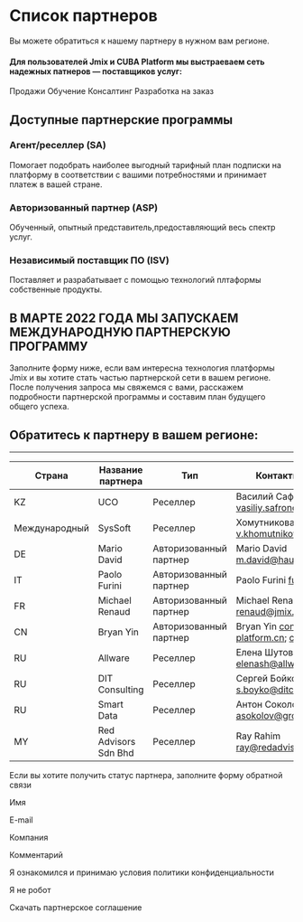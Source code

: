 # Список партнеров

Вы можете обратиться к нашему партнеру в нужном вам регионе. 

#### Для пользователей Jmix и CUBA Platform мы выстраеваем сеть надежных патнеров — поставщиков услуг:

Продажи
Обучение
Консалтинг
Разработка на заказ


## Доступные партнерские программы

### Агент/реселлер (SA)
Помогает подобрать наиболее выгодный тарифный план подписки на платформу в соответствии с вашими потребностями и принимает платеж в вашей стране.

### Авторизованный партнер (ASP)
Обученный, опытный представитель,предоставляющий весь спектр услуг.

### Независимый поставщик ПО (ISV)
Поставляет и разрабатывает с помощью технологий плтаформы собственные продукты.


## В МАРТЕ 2022 ГОДА МЫ ЗАПУСКАЕМ МЕЖДУНАРОДНУЮ ПАРТНЕРСКУЮ ПРОГРАММУ

Заполните форму ниже, если вам интересна технология платформы Jmix и вы хотите стать частью партнерской сети в вашем регионе. После получения запроса мы свяжемся с вами, расскажем подробности партнерской программы и составим план будущего общего успеха.

## Обратитесь к партнеру в вашем регионе:

------------------------


| Страна           | Название партнера | Тип      | Контактное лицо |
| -----------    | -----------  | ----      | -------------- |
| KZ             | UCO          | Реселлер  | Василий Сафронов vasiliy.safronov@uco.kz |
| Международный  | SysSoft      | Реселлер  | Хомутникова Валерия v.khomutnikova@syssoft.ru               |
| DE             | Mario David  | Авторизованный партнер  | Mario David m.david@haulmont.com|
| IT             | Paolo Furini | Авторизованный партнер | Paolo Furini furini@jmix.io                |
| FR  | Michael Renaud | Авторизованный партнер  | Michael Renaud renaud@jmix.io                |
| CN  | Bryan Yin      | Авторизованный партнер  | Bryan Yin contact@cuba-platform.cn; china@jmix.io               |
| RU | Allware     | Реселлер  | Елена Шутова elenash@allware.ru                |
| RU  | DIT Consulting     | Реселлер  | Сергей Бойко s.boyko@ditconsulting.ru                |
| RU  | Smart Data      | Реселлер  | Антон Соколов asokolov@groupstp.ru                |
| MY  | Red Advisors Sdn Bhd      | Реселлер  | Ray Rahim ray@redadvisors.com.my| 


Если вы хотите получить статус партнера, заполните форму обратной связи

Имя 

E-mail 

Компания 

Комментарий 

Я ознакомился и принимаю условия политики конфиденциальности

Я не робот


Скачать партнерское соглашение
